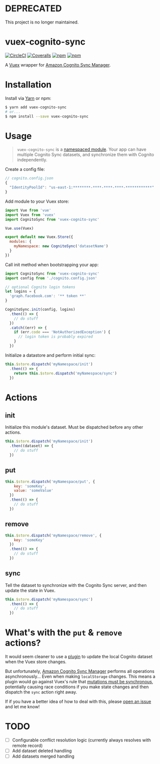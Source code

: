 # DEPRECATED
This project is no longer maintained.

# vuex-cognito-sync

[![CircleCI](https://img.shields.io/circleci/project/github/LightmakerCanada/vuex-cognito-sync.svg)](https://circleci.com/gh/LightmakerCanada/vuex-cognito-sync)
[![Coveralls](https://img.shields.io/coveralls/LightmakerCanada/vuex-cognito-sync.svg)](https://coveralls.io/github/LightmakerCanada/vuex-cognito-sync)
[![npm](https://img.shields.io/npm/v/vuex-cognito-sync.svg)](https://www.npmjs.com/package/vuex-cognito-sync)
[![npm](https://img.shields.io/npm/l/express.svg)](https://www.npmjs.com/package/vuex-cognito-sync)

A [Vuex](https://vuex.vuejs.org) wrapper for [Amazon Cognito Sync Manager](https://github.com/aws/amazon-cognito-js).

# Installation
Install via [Yarn](http://yarnpkg.com) or npm:

```sh
$ yarn add vuex-cognito-sync
# or...
$ npm install --save vuex-cognito-sync
```

# Usage
> `vuex-cognito-sync` is a [namespaced module](https://vuex.vuejs.org/en/modules.html#namespacing). Your app can have multiple Cognito Sync datasets, and synchronize them with Cognito independently.

Create a config file:

```js
// cognito.config.json
{
  "IdentityPoolId": "us-east-1:********-****-****-****-************"
}
```

Add module to your Vuex store:

```js
import Vue from 'vue'
import Vuex from 'vuex'
import CognitoSync from 'vuex-cognito-sync'

Vue.use(Vuex)

export default new Vuex.Store({
  modules: {
    myNamespace: new CognitoSync('datasetName')
  }
})
```

Call init method when bootstrapping your app:

```js
import CognitoSync from 'vuex-cognito-sync'
import config from './cognito.config.json'

// optional Cognito login tokens
let logins = {
  'graph.facebook.com': '** token **'
}

CognitoSync.init(config, logins)
  .then(() => {
    // do stuff
  })
  .catch((err) => {
    if (err.code === 'NotAuthorizedException') {
      // login token is probably expired
    }
  })
```

Initialize a datastore and perform initial sync:

```js
this.$store.dispatch('myNamespace/init')
  .then(() => {
    return this.$store.dispatch('myNamespace/sync')
  })
```


# Actions

## init
Initialize this module's dataset. Must be dispatched before any other actions.

```js
this.$store.dispatch('myNamespace/init')
  .then((dataset) => {
    // do stuff
  })
```

## put

```js
this.$store.dispatch('myNamespace/put', {
    key: 'someKey',
    value: 'someValue'
  })
  .then(() => {
    // do stuff
  })
```

## remove

```js
this.$store.dispatch('myNamespace/remove', {
    key: 'someKey'
  })
  .then(() => {
    // do stuff
  })
```

## sync
Tell the dataset to synchronize with the Cognito Sync server, and then update the state in Vuex.

```js
this.$store.dispatch('myNamespace/sync')
  .then(() => {
    // do stuff
  })
```

# What's with the `put` & `remove` actions?
It would seem cleaner to use a [plugin](https://vuex.vuejs.org/en/plugins.html) to update the local Cognito dataset when the Vuex store changes.

But unfortunately, [Amazon Cognito Sync Manager](https://github.com/aws/amazon-cognito-js) performs all operations asynchronously... Even when making `localStorage` changes. This means a plugin would go against Vuex's rule that [mutations must be synchronous](https://vuex.vuejs.org/en/mutations.html#mutations-must-be-synchronous), potentially causing race conditions if you make state changes and then dispatch the `sync` action right away.

If if you have a better idea of how to deal with this, please [open an issue](https://github.com/LightmakerCanada/vuex-cognito-sync/issues/new) and let me know!

# TODO
- [ ] Configurable conflict resolution logic (currently always resolves with remote record)
- [ ] Add dataset deleted handling
- [ ] Add datasets merged handling
